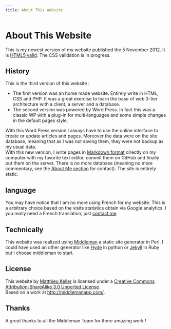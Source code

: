 ```yaml
---
title: About This Website
---
```


# About This Website

This is my newest version of my website published the 5 November 2012. 
It is <a href="http://validator.w3.org/check?uri=http%3A%2F%2Fwww.matthieu-keller.info%2F">HTML5 valid</a>.
The CSS validation is in progress.

## History

This is the third version of this website :

* The first version was an home made website. Entirely write in HTML, CSS and PHP. It was a great exercise to learn the base of web 3-tier architecture with a client, a server and a database.
* The second version was powered by Word Press. In fact this was a classic WP with a plug-in for multi-languages and some simple changes in the default pages style.

With this Word Press version I always have to use the online interface to create or update articles and pages. Moreover the data were on the site database, meaning that as I was not saving them, they were not backup as my usual data.      
With this new version, I write pages in <a href="https://github.com/github/markup#readme">Markdown format</a> directly on my computer with my favorite text editor, commit them on GitHub and finally put them on the server. There is no more database (meaning no more commentary, see the <a href="/about/me/">About Me section</a> for contact). The site is entirely static.

## language

You may have notice that I am no more using French for my website. This is a arbitrary choice based on the visits statistics obtain via Google analytics. I you really need a French translation, just <a href="/about/me/#Contact">contact me</a>.

## Technically

This website was realized using <a href="http://www.middlemanapp.com">Middleman</a> a static site generator in Perl.
I could have used an other generator like <a href="https://github.com/hyde/hyde">Hyde</a> in python or <a href="https://github.com/mojombo/jekyll">Jekyll</a> in Ruby but I choose middleman to start.

## License

This website by <a href="www.matthieu-keller.info">Matthieu Keller</a> is licensed under a <a href="http://creativecommons.org/licenses/by-sa/3.0/deed.en_US">Creative Commons Attribution-ShareAlike 3.0 Unported License</a>.<br/>
Based on a work at <a href="http://middlemanapp.com/">http://middlemanapp.com/</a>.

## Thanks

A great thanks to all the Middleman Team for there amazing work !

